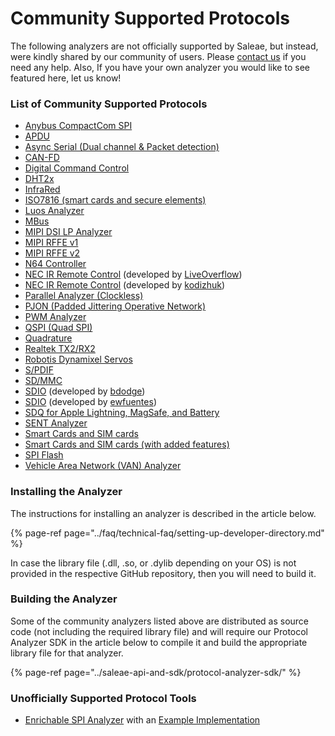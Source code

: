 # Community Supported Protocols

The following analyzers are not officially supported by Saleae, but instead, were kindly shared by our community of users. Please [contact us](https://contact.saleae.com/hc/en-us/requests/new) if you need any help. Also, If you have your own analyzer you would like to see featured here, let us know!

### **List of Community Supported Protocols**

* [Anybus CompactCom SPI](https://github.com/hms-networks/AbccSpiAnalyzer)
* [APDU](https://github.com/zwizwa/sl-apdu)
* [Async Serial \(Dual channel & Packet detection\)](https://github.com/martonmiklos/dual-channel-packetiser-serial-analyzer)
* [CAN-FD](https://github.com/acosmith/Saleae_CAN-FD_Analyser)
* [Digital Command Control](https://www.ejberg.dk/portfolio/saleae-dcc-decoder/)
* [DHT2x](https://github.com/jakeson21/DHT2xProtocolAnalyzer)
* [InfraRed](https://github.com/procule/IRAnalyzer)
* [ISO7816 \(smart cards and secure elements\)](https://github.com/nezza/ISO7816Analyzer)
* [Luos Analyzer](https://github.com/Luos-io/Analyzer)
* [MBus](https://github.com/lab11/MBusAnalzyer)
* [MIPI DSI LP Analyzer](https://github.com/stawiski/Saleae-MIPI-DSI-LP-Analyzer)
* [MIPI RFFE v1](https://github.com/alejmrm/RFFEAnalyzer)
* [MIPI RFFE v2](https://github.com/blargony/RFFEAnalyzer)
* [N64 Controller](https://github.com/lunixbochs/n64-saleae-logic)
* [NEC IR Remote Control](https://github.com/LiveOverflow/NECAnalyzer) \(developed by [LiveOverflow](https://github.com/LiveOverflow)\)
* [NEC IR Remote Control](https://github.com/kodizhuk/Salae-Logic-NEC-Analyzer) \(developed by [kodizhuk](https://github.com/kodizhuk)\)
* [Parallel Analyzer \(Clockless\)](https://github.com/Zweikeks/saleae-logic-SimpleParallelNoClock-Analyzer)
* [PJON \(Padded Jittering Operative Network\)](https://github.com/aperepel/saleae-pjon-protocol-analyzer)
* [PWM Analyzer](https://github.com/dustin/logic-pwm)
* [QSPI \(Quad SPI\)](https://github.com/dedicatedcomputing/saleae_qspi)
* [Quadrature](https://github.com/dirkx/Quadrature-Saleae-Analyser)
* [Realtek TX2/RX2](https://github.com/pzl/Saleae-Realtek-T-RX2)
* [Robotis Dynamixel Servos](https://github.com/KurtE/SaleaeDynamixelAnalyzer)
* [S/PDIF](https://github.com/pfrench42/saleae_spdif)
* [SD/MMC](https://github.com/dirker/sdmmc-analyzer)
* [SDIO](https://github.com/bdodge/SDIOanalyzer) \(developed by [bdodge](https://github.com/bdodge)\)
* [SDIO](https://github.com/ewfuentes/SaleaeSDIOAnalyzer) \(developed by [ewfuentes](https://github.com/ewfuentes)\)
* [SDQ for Apple Lightning, MagSafe, and Battery](https://github.com/nezza/SDQAnalyzer)  
* [SENT Analyzer](https://github.com/melexis/SENTAnalyzer)
* [Smart Cards and SIM cards](https://github.com/dirkx/saleae-logic-ISO7816-smartcard-Analyser)
* [Smart Cards and SIM cards \(with added features\)](https://github.com/watsug/saleae-logic-ISO7816-smartcard-Analyser)
* [SPI Flash](https://github.com/kasjer/saleae_spiflash)
* [Vehicle Area Network \(VAN\) Analyzer](https://github.com/morcibacsi/VanAnalyzer)

### Installing the Analyzer

The instructions for installing an analyzer is described in the article below.

{% page-ref page="../faq/technical-faq/setting-up-developer-directory.md" %}

In case the library file \(.dll, .so, or .dylib depending on your OS\) is not provided in the respective GitHub repository, then you will need to build it.

### Building the Analyzer

Some of the community analyzers listed above are distributed as source code \(not including the required library file\) and will require our Protocol Analyzer SDK in the article below to compile it and build the appropriate library file for that analyzer.

{% page-ref page="../saleae-api-and-sdk/protocol-analyzer-sdk/" %}

### Unofficially Supported Protocol Tools

* [Enrichable SPI Analyzer](https://github.com/coddingtonbear/saleae-enrichable-spi-analyzer) with an [Example Implementation](https://github.com/coddingtonbear/saleae-scriptable-spi-analyzer/blob/master/examples/custom_class.py)

